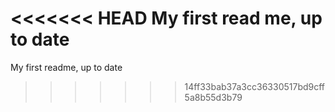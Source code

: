 <<<<<<< HEAD
My first read me, up to date
=======
My first readme, up to date
>>>>>>> 14ff33bab37a3cc36330517bd9cff5a8b55d3b79
